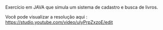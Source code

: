 Exercício em JAVA que simula um sistema de cadastro e busca de livros.

Você pode visualizar a resolução aqui : https://studio.youtube.com/video/uIyPrpZxzoE/edit
